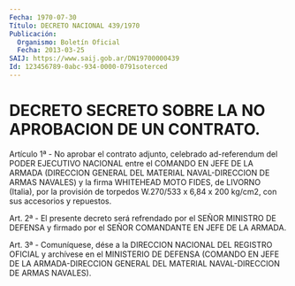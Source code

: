```yaml
---
Fecha: 1970-07-30
Título: DECRETO NACIONAL 439/1970
Publicación:
  Organismo: Boletín Oficial
  Fecha: 2013-03-25
SAIJ: https://www.saij.gob.ar/DN19700000439
Id: 123456789-0abc-934-0000-0791soterced
---
```

# DECRETO SECRETO SOBRE LA NO APROBACION DE UN CONTRATO.

<a id="1"></a>
Artículo 1ª - No aprobar el contrato adjunto, celebrado ad-referendum del PODER EJECUTIVO NACIONAL entre el COMANDO EN JEFE DE LA ARMADA (DIRECCION GENERAL DEL MATERIAL NAVAL-DIRECCION DE ARMAS NAVALES) y la firma WHITEHEAD MOTO FIDES, de LIVORNO (Italia), por la provisión de torpedos W.270/533 x 6,84 x 200 kg/cm2, con sus accesorios y repuestos.

<a id="2"></a>
Art. 2ª - El presente decreto será refrendado por el SEÑOR MINISTRO DE DEFENSA y firmado por el SEÑOR COMANDANTE EN JEFE DE LA ARMADA.

<a id="3"></a>
Art. 3ª - Comuníquese, dése a la DIRECCION NACIONAL DEL REGISTRO OFICIAL y archívese en el MINISTERIO DE DEFENSA (COMANDO EN JEFE DE LA ARMADA-DIRECCION GENERAL DEL MATERIAL NAVAL-DIRECCION DE ARMAS NAVALES).